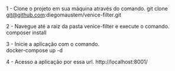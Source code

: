 1 - Clone o projeto em sua máquina através do comando. 
    git clone git@github.com:diegomaustem/venice-filter.git
    
2 - Navegue até a raiz da pasta venice-filter e execute o comando. 
    composer install 

3 - Inicie a aplicação com o comando.  
    docker-compose up -d
    
4 - Acesso a aplicação por essa url.
    http://localhost:8001/
